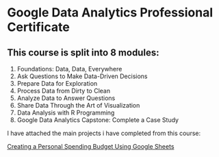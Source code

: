 # Google Data Analytics Professional Certificate

## This course is split into 8 modules:

 1. Foundations: Data, Data, Everywhere
 2. Ask Questions to Make Data-Driven Decisions
 3. Prepare Data for Exploration
 4. Process Data from Dirty to Clean
 5. Analyze Data to Answer Questions
 6. Share Data Through the Art of Visualization
 7. Data Analysis with R Programming
 8. Google Data Analytics Capstone: Complete a Case Study

I have attached the main projects i have completed from this course:

[Creating a Personal Spending Budget Using Google Sheets](#creating-a-personal-spending-budget-using-google-sheets)
